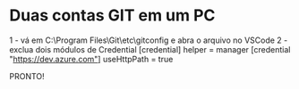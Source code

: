 # Duas contas GIT em um PC
1 - vá em C:\Program Files\Git\etc\gitconfig e abra o arquivo no VSCode
2 - exclua dois módulos de Credential 
[credential]
	helper = manager
[credential "https://dev.azure.com"]
	useHttpPath = true

 PRONTO!
